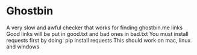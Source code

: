 # Ghostbin
A very slow and awful checker that works for finding ghostbin.me links
Good links will be put in good.txt and bad ones in bad.txt
You must install requests first by doing: pip install requests
This should work on mac, linux and windows
